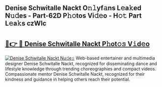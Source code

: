 ## Denise Schwitalle Nackt O𝚗𝚕yf𝚊ns L𝚎a𝚔ed N𝚞𝚍es - Part-62D P𝚑𝚘tos Vi𝚍𝚎o - H𝚘𝚝 Part L𝚎a𝚔s czWlc

# <h2><a href="http://kf8g07.oniu.top/?m=Denise+Schwitalle+Nackt">🔗👉 🔴 Denise Schwitalle Nackt P𝚑ot𝚘𝚜 V𝚒d𝚎o</a></h2>

[![Denise Schwitalle Nackt Nu𝚍e𝚜](https://i.imgur.com/0qMVB7G.gif)](http://kf8g07.oniu.top/?m=Denise+Schwitalle+Nackt)
Web-based entertainer and multimedia designer Denise Schwitalle Nackt, recognized for disseminating dance and lifestyle knowledge through trending choreographies and compact videos. Compassionate mentor Denise Schwitalle Nackt, recognized for their kindness and guidance in helping others reach their potential.  

